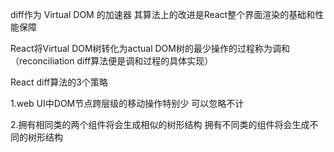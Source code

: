 diff作为 Virtual DOM 的加速器 其算法上的改进是React整个界面渲染的基础和性能保障

React将Virtual DOM树转化为actual DOM树的最少操作的过程称为调和（reconciliation diff算法便是调和过程的具体实现）

React diff算法的3个策略

1.web UI中DOM节点跨层级的移动操作特别少 可以忽略不计

2.拥有相同类的两个组件将会生成相似的树形结构 拥有不同类的组件将会生成不同的树形结构
